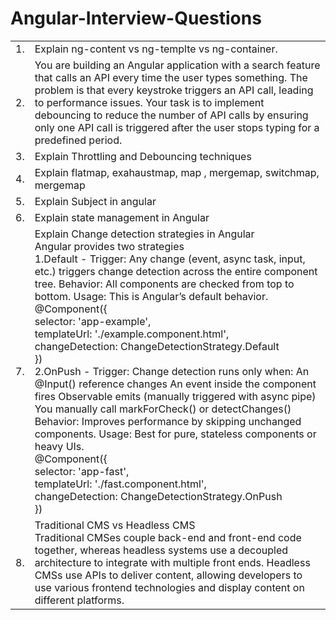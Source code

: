 # Angular-Interview-Questions

<table>
  <tr>
    <td>1.</td>
    <td> Explain ng-content vs ng-templte vs ng-container.</td>
  </tr>
  <tr>
    <td>2.</td>
    <td>You are building an Angular application with a search feature that calls an API every time the user types something. The problem is that every keystroke triggers an API call, leading to performance issues. Your task is to implement debouncing to reduce the number of API calls by ensuring only one API call is triggered after the user stops typing for a predefined period.</td>
  </tr>
  <tr>
    <td>3.</td>
    <td>Explain Throttling and Debouncing techniques</td>
  </tr>
  <tr>
    <td>4.</td>
    <td>Explain flatmap, exahaustmap, map , mergemap, switchmap, mergemap</td>
  </tr>
  <tr>
    <td>5.</td>
    <td>Explain Subject in angular</td>
  </tr>
  <tr>
    <td>6.</td>
    <td>Explain state management in Angular</td>
  </tr>
  <tr>
    <td>7.</td>
    <td>Explain Change detection strategies in Angular <br>
      Angular provides two strategies <br>
      1.Default - Trigger: Any change (event, async task, input, etc.) triggers change detection across the entire component tree.
                  Behavior: All components are checked from top to bottom.
                  Usage: This is Angular’s default behavior.<br>
        @Component({ <br>
              selector: 'app-example',<br>
              templateUrl: './example.component.html',<br>
              changeDetection: ChangeDetectionStrategy.Default<br>
          }) <br>
      2.OnPush - Trigger: Change detection runs only when:
            An @Input() reference changes
            An event inside the component fires
            Observable emits (manually triggered with async pipe)
            You manually call markForCheck() or detectChanges()
            Behavior: Improves performance by skipping unchanged components.
            Usage: Best for pure, stateless components or heavy UIs.<br>
            @Component({<br>
                selector: 'app-fast',<br>
                templateUrl: './fast.component.html',<br>
                changeDetection: ChangeDetectionStrategy.OnPush<br>
            })
    </td>
  </tr>
  <tr>
    <td>8. </td>
    <td>Traditional CMS vs Headless CMS <br> 
      Traditional CMSes couple back-end and front-end code together, whereas headless systems use a decoupled architecture to integrate with multiple front ends.
    Headless CMSs use APIs to deliver content, allowing developers to use various frontend technologies and display content on different platforms.</td>
  </tr>
</table>


